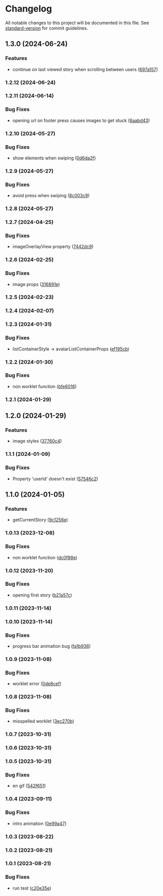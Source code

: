 # Changelog

All notable changes to this project will be documented in this file. See [standard-version](https://github.com/conventional-changelog/standard-version) for commit guidelines.

## 1.3.0 (2024-06-24)


### Features

* continue on last viewed story when scrolling between users ([697a157](https://github.com/birdwingo/react-native-instagram-stories/commit/697a157d9f3faa8b473a088c6f13da0335f75154))

### 1.2.12 (2024-06-24)

### 1.2.11 (2024-06-14)


### Bug Fixes

* opening url on footer press causes images to get stuck ([6aabd43](https://github.com/birdwingo/react-native-instagram-stories/commit/6aabd438afc645fe0324b374f9d4378d291e802f))

### 1.2.10 (2024-05-27)


### Bug Fixes

* show elements when swiping ([0d6da2f](https://github.com/birdwingo/react-native-instagram-stories/commit/0d6da2ff83c83c7497a19a2494ca69158bd0598a))

### 1.2.9 (2024-05-27)


### Bug Fixes

* avoid press when swiping ([8c003c9](https://github.com/birdwingo/react-native-instagram-stories/commit/8c003c98bab91584a92e191637fcb64fcf544daf))

### 1.2.8 (2024-05-27)

### 1.2.7 (2024-04-25)


### Bug Fixes

* imageOverlayView property ([7442dc9](https://github.com/birdwingo/react-native-instagram-stories/commit/7442dc91e14291cea58c1fc9b936fe04c8afba5e))

### 1.2.6 (2024-02-25)


### Bug Fixes

* image props ([316891e](https://github.com/birdwingo/react-native-instagram-stories/commit/316891e6036bc05f3f5b53137c0383b309bce4d4))

### 1.2.5 (2024-02-23)

### 1.2.4 (2024-02-07)

### 1.2.3 (2024-01-31)


### Bug Fixes

* listContainerStyle -> avatarListContainerProps ([ef195cb](https://github.com/birdwingo/react-native-instagram-stories/commit/ef195cb635e066410876f5e945cf415c7644e971))

### 1.2.2 (2024-01-30)


### Bug Fixes

* non worklet function ([bfe6016](https://github.com/birdwingo/react-native-instagram-stories/commit/bfe601605de019c4801eb98b528fea53621cd6d4))

### 1.2.1 (2024-01-29)

## 1.2.0 (2024-01-29)


### Features

* image styles ([37760c4](https://github.com/birdwingo/react-native-instagram-stories/commit/37760c4ba461747cf2a29828a0cac733f76d78f8))

### 1.1.1 (2024-01-09)


### Bug Fixes

* Property 'userId' doesn't exist ([57546c2](https://github.com/birdwingo/react-native-instagram-stories/commit/57546c2595689d058f8a01740e6aafd0e785978d))

## 1.1.0 (2024-01-05)


### Features

* getCurrentStory ([9c1256e](https://github.com/birdwingo/react-native-instagram-stories/commit/9c1256eaa0e58c6c8c42e94056dc13474fe907cf))

### 1.0.13 (2023-12-08)


### Bug Fixes

* non worklet function ([dc0f88e](https://github.com/birdwingo/react-native-instagram-stories/commit/dc0f88e26170d9129b30a7f8fee37c5beac55936))

### 1.0.12 (2023-11-20)


### Bug Fixes

* opening first story ([b21a57c](https://github.com/birdwingo/react-native-instagram-stories/commit/b21a57c7b40c188405f4ad94dfe9c05d096eaf18))

### 1.0.11 (2023-11-14)

### 1.0.10 (2023-11-14)


### Bug Fixes

* progress bar animation bug ([fa1b936](https://github.com/birdwingo/react-native-instagram-stories/commit/fa1b9360d40e26b3be79bae099500468ee32ada0))

### 1.0.9 (2023-11-08)


### Bug Fixes

* worklet error ([0de8cef](https://github.com/birdwingo/react-native-instagram-stories/commit/0de8cef208fef9203d33fc824b6d77acabec02c5))

### 1.0.8 (2023-11-08)


### Bug Fixes

* misspelled worklet ([3ec270b](https://github.com/birdwingo/react-native-instagram-stories/commit/3ec270b0a5712d97c6dfc46fd783acb27d974693))

### 1.0.7 (2023-10-31)

### 1.0.6 (2023-10-31)

### 1.0.5 (2023-10-31)


### Bug Fixes

* en gif ([542f651](https://github.com/birdwingo/react-native-instagram-stories/commit/542f651b572b204ad635f8a2f4095c9465648391))

### 1.0.4 (2023-09-11)


### Bug Fixes

* intro animation ([0e99a47](https://github.com/birdwingo/react-native-instagram-stories/commit/0e99a47fead4859303f87a7af2243b03f9f54d4a))

### 1.0.3 (2023-08-22)

### 1.0.2 (2023-08-21)

### 1.0.1 (2023-08-21)


### Bug Fixes

* run test ([c20e35e](https://github.com/birdwingo/react-native-instagram-stories/commit/c20e35eb18e9c953715798b5588341bf515d3309))
